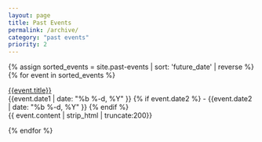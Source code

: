 ```yaml
---
layout: page
title: Past Events
permalink: /archive/
category: "past events"
priority: 2
---
```


<div class="home">

  {% assign sorted_events = site.past-events | sort: 'future_date' | reverse  %}
  {% for event in sorted_events %}
  <div class="post postContent">
    <div class="postTitle">
    <a class='postLink' href="{{ event.url | prepend: site.baseurl }}">{{event.title}}</a>
    </div>
    <span class="post-meta-main">{{event.date1 | date: "%b %-d, %Y" }}
      {% if event.date2 %} - {{event.date2 | date: "%b %-d, %Y" }}
    {% endif %}</span>
    <div class="postExt">
   {{ event.content | strip_html | truncate:200}}
    </div>
  </div>

  {% endfor %}

</div>

